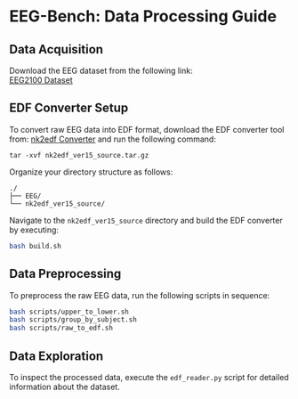 # EEG-Bench: Data Processing Guide

## Data Acquisition
Download the EEG dataset from the following link:  
[EEG2100 Dataset](https://husteduvn-my.sharepoint.com/personal/hieu_pc224848_sis_hust_edu_vn/_layouts/15/onedrive.aspx?ga=1&id=%2Fpersonal%2Fhieu%5Fpc224848%5Fsis%5Fhust%5Fedu%5Fvn%2FDocuments%2FDataset%20108%20for%20EEG%20Foundation%20models%2FEEG2100%2Ezip&parent=%2Fpersonal%2Fhieu%5Fpc224848%5Fsis%5Fhust%5Fedu%5Fvn%2FDocuments%2FDataset%20108%20for%20EEG%20Foundation%20models)

## EDF Converter Setup
To convert raw EEG data into EDF format, download the EDF converter tool from: [nk2edf Converter](https://www.teuniz.net/edf/nk2edf_ver15_source.tar.gz) and run the following command:
```
tar -xvf nk2edf_ver15_source.tar.gz
```

Organize your directory structure as follows:  
```
./
├── EEG/
└── nk2edf_ver15_source/
```

Navigate to the `nk2edf_ver15_source` directory and build the EDF converter by executing:  
```bash
bash build.sh
```

## Data Preprocessing
To preprocess the raw EEG data, run the following scripts in sequence:  
```bash
bash scripts/upper_to_lower.sh
bash scripts/group_by_subject.sh
bash scripts/raw_to_edf.sh
```

## Data Exploration
To inspect the processed data, execute the `edf_reader.py` script for detailed information about the dataset.
